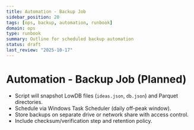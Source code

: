```yaml
---
title: Automation - Backup Job
sidebar_position: 20
tags: [ops, backup, automation, runbook]
domain: ops
type: runbook
summary: Outline for scheduled backup automation
status: draft
last_review: "2025-10-17"
---
```


# Automation - Backup Job (Planned)

- Script will snapshot LowDB files (`ideas.json`, `db.json`) and Parquet directories.
- Schedule via Windows Task Scheduler (daily off-peak window).
- Store backups on separate drive or network share with access control.
- Include checksum/verification step and retention policy.